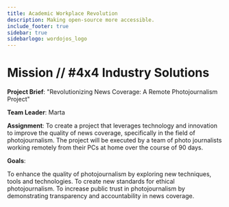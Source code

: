 ```yaml
---
title: Academic Workplace Revolution
description: Making open-source more accessible.
include_footer: true
sidebar: true
sidebarlogo: wordojos_logo
---
```

# Mission // #4x4 Industry Solutions

**Project Brief**: "Revolutionizing News Coverage: A Remote Photojournalism Project"

**Team Leader**: Marta

**Assignment**:
To create a project that leverages technology and innovation to improve the quality of news coverage, specifically in the field of photojournalism. The project will be executed by a team of photo journalists working remotely from their PCs at home over the course of 90 days.

**Goals**:

To enhance the quality of photojournalism by exploring new techniques, tools and technologies.
To create new standards for ethical photojournalism.
To increase public trust in photojournalism by demonstrating transparency and accountability in news coverage.
